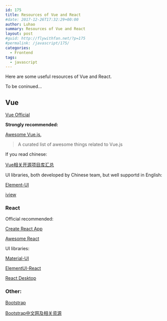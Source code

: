 ```yaml
---
id: 175
title: Resources of Vue and React
#date: 2017-12-26T17:32:29+00:00
author: Luhao
summary: Resources of Vue and React
layout: post
#guid: http://flywithfan.net/?p=175
#permalink: /javascript/175/
categories:
  - Frontend
tags:
  - javascript
---
```

Here are some useful resources of Vue and React.

To be coninued&#8230;

## Vue

[Vue Official](https://github.com/vuejs/vue)

**Strongly recommended:**
  
[Awesome Vue.js](https://github.com/vuejs/awesome-vue),

> A curated list of awesome things related to Vue.js 

If you read chinese:
  
[Vue相关开源项目库汇总](https://github.com/opendigg/awesome-github-vue)

UI libraries, both developed by Chinese team, but well supportd in English:
  
[Element-UI](http://element.eleme.io/)
  
[iview](https://www.iviewui.com/)

### React

Official recommended:
  
[Create React App](https://github.com/facebook/create-react-app)

[Awesome React](https://github.com/enaqx/awesome-react)

UI libraries:
  
[Material-UI](https://material.io/guidelines/material-design/introduction.html)

[ElementUI-React](https://eleme.github.io/element-react/#/zh-CN/quick-start)

[React Desktop](http://reactdesktop.js.org/)

### Other:

[Bootstrap](http://www.bootcss.com/)

[Bootstrap中文网及相关资源](http://www.bootcss.com/)